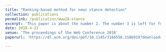 ```yaml
---
title: "Ranking-based method for news stance detection"
collection: publications
permalink: /publication/www18-stance
excerpt: 'This paper is about the number 2. The number 3 is left for future work.'
date: 2018-4-23
venue: 'The proceedings of the Web Conference 2018'
paperurl: 'https://dl.acm.org/doi/pdf/10.1145/3184558.3186919?download=true'

---
```

